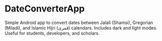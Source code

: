 # DateConverterApp
Simple Android app to convert dates between Jalali (Shamsi), Gregorian (Miladi), and Islamic Hijri (قمری) calendars. Includes dark and light modes. Useful for students, developers, and scholars.
